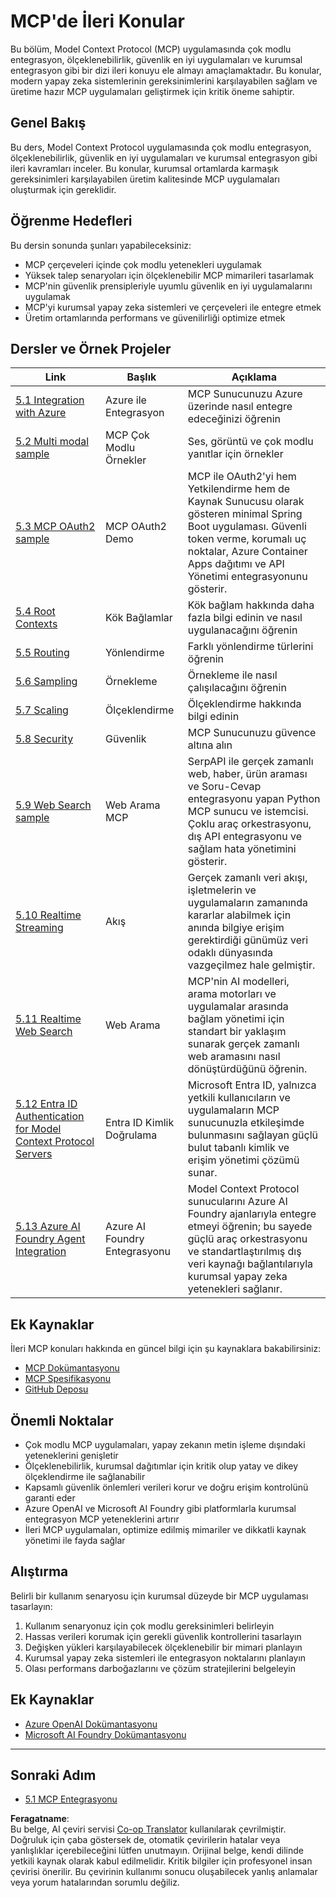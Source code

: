 <!--
CO_OP_TRANSLATOR_METADATA:
{
  "original_hash": "748c61250d4a326206b72b28f6154615",
  "translation_date": "2025-07-13T23:44:08+00:00",
  "source_file": "05-AdvancedTopics/README.md",
  "language_code": "tr"
}
-->
# MCP'de İleri Konular

Bu bölüm, Model Context Protocol (MCP) uygulamasında çok modlu entegrasyon, ölçeklenebilirlik, güvenlik en iyi uygulamaları ve kurumsal entegrasyon gibi bir dizi ileri konuyu ele almayı amaçlamaktadır. Bu konular, modern yapay zeka sistemlerinin gereksinimlerini karşılayabilen sağlam ve üretime hazır MCP uygulamaları geliştirmek için kritik öneme sahiptir.

## Genel Bakış

Bu ders, Model Context Protocol uygulamasında çok modlu entegrasyon, ölçeklenebilirlik, güvenlik en iyi uygulamaları ve kurumsal entegrasyon gibi ileri kavramları inceler. Bu konular, kurumsal ortamlarda karmaşık gereksinimleri karşılayabilen üretim kalitesinde MCP uygulamaları oluşturmak için gereklidir.

## Öğrenme Hedefleri

Bu dersin sonunda şunları yapabileceksiniz:

- MCP çerçeveleri içinde çok modlu yetenekleri uygulamak
- Yüksek talep senaryoları için ölçeklenebilir MCP mimarileri tasarlamak
- MCP'nin güvenlik prensipleriyle uyumlu güvenlik en iyi uygulamalarını uygulamak
- MCP'yi kurumsal yapay zeka sistemleri ve çerçeveleri ile entegre etmek
- Üretim ortamlarında performans ve güvenilirliği optimize etmek

## Dersler ve Örnek Projeler

| Link | Başlık | Açıklama |
|------|--------|----------|
| [5.1 Integration with Azure](./mcp-integration/README.md) | Azure ile Entegrasyon | MCP Sunucunuzu Azure üzerinde nasıl entegre edeceğinizi öğrenin |
| [5.2 Multi modal sample](./mcp-multi-modality/README.md) | MCP Çok Modlu Örnekler | Ses, görüntü ve çok modlu yanıtlar için örnekler |
| [5.3 MCP OAuth2 sample](../../../05-AdvancedTopics/mcp-oauth2-demo) | MCP OAuth2 Demo | MCP ile OAuth2'yi hem Yetkilendirme hem de Kaynak Sunucusu olarak gösteren minimal Spring Boot uygulaması. Güvenli token verme, korumalı uç noktalar, Azure Container Apps dağıtımı ve API Yönetimi entegrasyonunu gösterir. |
| [5.4 Root Contexts](./mcp-root-contexts/README.md) | Kök Bağlamlar | Kök bağlam hakkında daha fazla bilgi edinin ve nasıl uygulanacağını öğrenin |
| [5.5 Routing](./mcp-routing/README.md) | Yönlendirme | Farklı yönlendirme türlerini öğrenin |
| [5.6 Sampling](./mcp-sampling/README.md) | Örnekleme | Örnekleme ile nasıl çalışılacağını öğrenin |
| [5.7 Scaling](./mcp-scaling/README.md) | Ölçeklendirme | Ölçeklendirme hakkında bilgi edinin |
| [5.8 Security](./mcp-security/README.md) | Güvenlik | MCP Sunucunuzu güvence altına alın |
| [5.9 Web Search sample](./web-search-mcp/README.md) | Web Arama MCP | SerpAPI ile gerçek zamanlı web, haber, ürün araması ve Soru-Cevap entegrasyonu yapan Python MCP sunucu ve istemcisi. Çoklu araç orkestrasyonu, dış API entegrasyonu ve sağlam hata yönetimini gösterir. |
| [5.10 Realtime Streaming](./mcp-realtimestreaming/README.md) | Akış | Gerçek zamanlı veri akışı, işletmelerin ve uygulamaların zamanında kararlar alabilmek için anında bilgiye erişim gerektirdiği günümüz veri odaklı dünyasında vazgeçilmez hale gelmiştir. |
| [5.11 Realtime Web Search](./mcp-realtimesearch/README.md) | Web Arama | MCP'nin AI modelleri, arama motorları ve uygulamalar arasında bağlam yönetimi için standart bir yaklaşım sunarak gerçek zamanlı web aramasını nasıl dönüştürdüğünü öğrenin. |
| [5.12  Entra ID Authentication for Model Context Protocol Servers](./mcp-security-entra/README.md) | Entra ID Kimlik Doğrulama | Microsoft Entra ID, yalnızca yetkili kullanıcıların ve uygulamaların MCP sunucunuzla etkileşimde bulunmasını sağlayan güçlü bulut tabanlı kimlik ve erişim yönetimi çözümü sunar. |
| [5.13 Azure AI Foundry Agent Integration](./mcp-foundry-agent-integration/README.md) | Azure AI Foundry Entegrasyonu | Model Context Protocol sunucularını Azure AI Foundry ajanlarıyla entegre etmeyi öğrenin; bu sayede güçlü araç orkestrasyonu ve standartlaştırılmış dış veri kaynağı bağlantılarıyla kurumsal yapay zeka yetenekleri sağlanır. |

## Ek Kaynaklar

İleri MCP konuları hakkında en güncel bilgi için şu kaynaklara bakabilirsiniz:
- [MCP Dokümantasyonu](https://modelcontextprotocol.io/)
- [MCP Spesifikasyonu](https://spec.modelcontextprotocol.io/)
- [GitHub Deposu](https://github.com/modelcontextprotocol)

## Önemli Noktalar

- Çok modlu MCP uygulamaları, yapay zekanın metin işleme dışındaki yeteneklerini genişletir
- Ölçeklenebilirlik, kurumsal dağıtımlar için kritik olup yatay ve dikey ölçeklendirme ile sağlanabilir
- Kapsamlı güvenlik önlemleri verileri korur ve doğru erişim kontrolünü garanti eder
- Azure OpenAI ve Microsoft AI Foundry gibi platformlarla kurumsal entegrasyon MCP yeteneklerini artırır
- İleri MCP uygulamaları, optimize edilmiş mimariler ve dikkatli kaynak yönetimi ile fayda sağlar

## Alıştırma

Belirli bir kullanım senaryosu için kurumsal düzeyde bir MCP uygulaması tasarlayın:

1. Kullanım senaryonuz için çok modlu gereksinimleri belirleyin
2. Hassas verileri korumak için gerekli güvenlik kontrollerini tasarlayın
3. Değişken yükleri karşılayabilecek ölçeklenebilir bir mimari planlayın
4. Kurumsal yapay zeka sistemleri ile entegrasyon noktalarını planlayın
5. Olası performans darboğazlarını ve çözüm stratejilerini belgeleyin

## Ek Kaynaklar

- [Azure OpenAI Dokümantasyonu](https://learn.microsoft.com/en-us/azure/ai-services/openai/)
- [Microsoft AI Foundry Dokümantasyonu](https://learn.microsoft.com/en-us/ai-services/)

---

## Sonraki Adım

- [5.1 MCP Entegrasyonu](./mcp-integration/README.md)

**Feragatname**:  
Bu belge, AI çeviri servisi [Co-op Translator](https://github.com/Azure/co-op-translator) kullanılarak çevrilmiştir. Doğruluk için çaba göstersek de, otomatik çevirilerin hatalar veya yanlışlıklar içerebileceğini lütfen unutmayın. Orijinal belge, kendi dilinde yetkili kaynak olarak kabul edilmelidir. Kritik bilgiler için profesyonel insan çevirisi önerilir. Bu çevirinin kullanımı sonucu oluşabilecek yanlış anlamalar veya yorum hatalarından sorumlu değiliz.